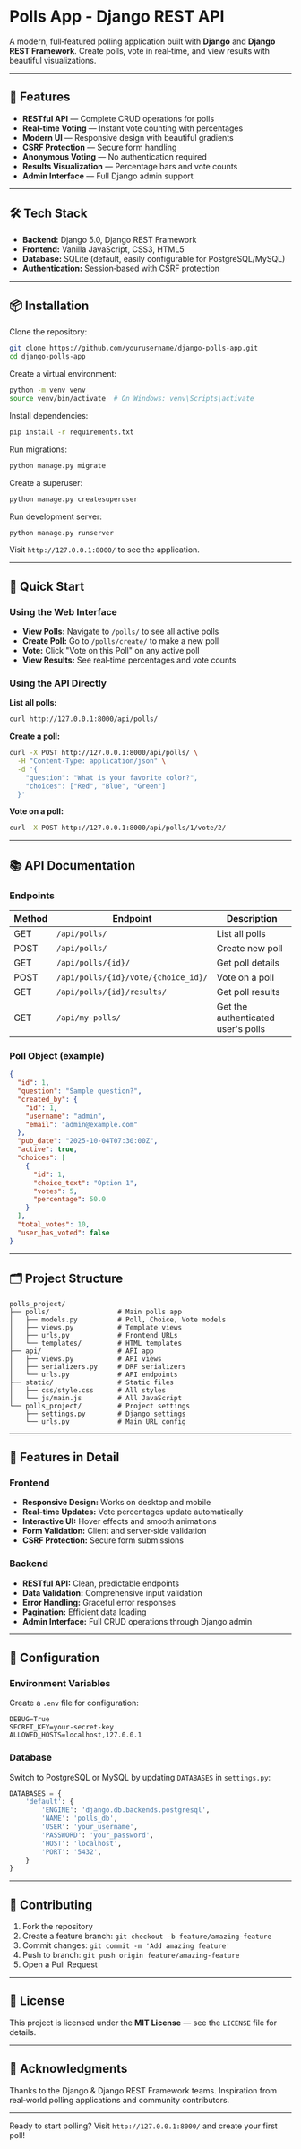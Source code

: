 # Polls App - Django REST API

A modern, full‑featured polling application built with **Django** and **Django REST Framework**. Create polls, vote in real‑time, and view results with beautiful visualizations.

---

## 🚀 Features

* **RESTful API** — Complete CRUD operations for polls
* **Real‑time Voting** — Instant vote counting with percentages
* **Modern UI** — Responsive design with beautiful gradients
* **CSRF Protection** — Secure form handling
* **Anonymous Voting** — No authentication required
* **Results Visualization** — Percentage bars and vote counts
* **Admin Interface** — Full Django admin support

---

## 🛠️ Tech Stack

* **Backend:** Django 5.0, Django REST Framework
* **Frontend:** Vanilla JavaScript, CSS3, HTML5
* **Database:** SQLite (default, easily configurable for PostgreSQL/MySQL)
* **Authentication:** Session‑based with CSRF protection

---

## 📦 Installation

Clone the repository:

```bash
git clone https://github.com/yourusername/django-polls-app.git
cd django-polls-app
```

Create a virtual environment:

```bash
python -m venv venv
source venv/bin/activate  # On Windows: venv\Scripts\activate
```

Install dependencies:

```bash
pip install -r requirements.txt
```

Run migrations:

```bash
python manage.py migrate
```

Create a superuser:

```bash
python manage.py createsuperuser
```

Run development server:

```bash
python manage.py runserver
```

Visit `http://127.0.0.1:8000/` to see the application.

---

## 🎯 Quick Start

### Using the Web Interface

* **View Polls:** Navigate to `/polls/` to see all active polls
* **Create Poll:** Go to `/polls/create/` to make a new poll
* **Vote:** Click "Vote on this Poll" on any active poll
* **View Results:** See real‑time percentages and vote counts

### Using the API Directly

**List all polls:**

```bash
curl http://127.0.0.1:8000/api/polls/
```

**Create a poll:**

```bash
curl -X POST http://127.0.0.1:8000/api/polls/ \
  -H "Content-Type: application/json" \
  -d '{
    "question": "What is your favorite color?",
    "choices": ["Red", "Blue", "Green"]
  }'
```

**Vote on a poll:**

```bash
curl -X POST http://127.0.0.1:8000/api/polls/1/vote/2/
```

---

## 📚 API Documentation

### Endpoints

| Method | Endpoint                            | Description                        |
| ------ | ----------------------------------- | ---------------------------------- |
| GET    | `/api/polls/`                       | List all polls                     |
| POST   | `/api/polls/`                       | Create new poll                    |
| GET    | `/api/polls/{id}/`                  | Get poll details                   |
| POST   | `/api/polls/{id}/vote/{choice_id}/` | Vote on a poll                     |
| GET    | `/api/polls/{id}/results/`          | Get poll results                   |
| GET    | `/api/my-polls/`                    | Get the authenticated user's polls |

### Poll Object (example)

```json
{
  "id": 1,
  "question": "Sample question?",
  "created_by": {
    "id": 1,
    "username": "admin",
    "email": "admin@example.com"
  },
  "pub_date": "2025-10-04T07:30:00Z",
  "active": true,
  "choices": [
    {
      "id": 1,
      "choice_text": "Option 1",
      "votes": 5,
      "percentage": 50.0
    }
  ],
  "total_votes": 10,
  "user_has_voted": false
}
```

---

## 🗂️ Project Structure

```
polls_project/
├── polls/                 # Main polls app
│   ├── models.py          # Poll, Choice, Vote models
│   ├── views.py           # Template views
│   ├── urls.py            # Frontend URLs
│   └── templates/         # HTML templates
├── api/                   # API app
│   ├── views.py           # API views
│   ├── serializers.py     # DRF serializers
│   └── urls.py            # API endpoints
├── static/                # Static files
│   ├── css/style.css      # All styles
│   └── js/main.js         # All JavaScript
└── polls_project/         # Project settings
    ├── settings.py        # Django settings
    └── urls.py            # Main URL config
```

---

## 🎨 Features in Detail

### Frontend

* **Responsive Design:** Works on desktop and mobile
* **Real‑time Updates:** Vote percentages update automatically
* **Interactive UI:** Hover effects and smooth animations
* **Form Validation:** Client and server‑side validation
* **CSRF Protection:** Secure form submissions

### Backend

* **RESTful API:** Clean, predictable endpoints
* **Data Validation:** Comprehensive input validation
* **Error Handling:** Graceful error responses
* **Pagination:** Efficient data loading
* **Admin Interface:** Full CRUD operations through Django admin

---

## 🔧 Configuration

### Environment Variables

Create a `.env` file for configuration:

```
DEBUG=True
SECRET_KEY=your-secret-key
ALLOWED_HOSTS=localhost,127.0.0.1
```

### Database

Switch to PostgreSQL or MySQL by updating `DATABASES` in `settings.py`:

```python
DATABASES = {
    'default': {
        'ENGINE': 'django.db.backends.postgresql',
        'NAME': 'polls_db',
        'USER': 'your_username',
        'PASSWORD': 'your_password',
        'HOST': 'localhost',
        'PORT': '5432',
    }
}
```

---

## 🤝 Contributing

1. Fork the repository
2. Create a feature branch: `git checkout -b feature/amazing-feature`
3. Commit changes: `git commit -m 'Add amazing feature'`
4. Push to branch: `git push origin feature/amazing-feature`
5. Open a Pull Request

---

## 📝 License

This project is licensed under the **MIT License** — see the `LICENSE` file for details.

---

## 🙏 Acknowledgments

Thanks to the Django & Django REST Framework teams. Inspiration from real‑world polling applications and community contributors.

---

Ready to start polling? Visit `http://127.0.0.1:8000/` and create your first poll!

